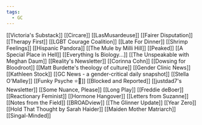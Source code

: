 ```yaml
---
tags:
  - GC
---
```


[[Victoria's Substack]]
[[Circare]]
[[LasMusardeuse]]
[[Fairer Disputation]]
[[Therapy First]]
[[LGBT Courage Coalition]]
[[Late For Dinner]]
[[Shrimp Feelings]]
[[Hispanic Pandora]]
[[The Mule by Milli Hill]]
[[Peaked]]
[[A Special Place in Hell]]
[[Everything Is Biology...]]
[[The Unspeakable with Meghan Daum]]
[[Reality's Newsletter]]
[[Corinna Cohn]]
[[Dowsing for Bloodroot]]
[[Matt Burdette's theology of culture]]
[[Gender Clinic News]]
[[Kathleen Stock]]
[[GC News - a gender-critical daily snapshot]]
[[Stella O'Malley]]
[[Funky Psyche ⭐🧠]]
[[Blocked and Reported]]
[[justdad7's Newsletter]]
[[Some Nuance, Please]]
[[Long Play]]
[[Freddie deBoer]]
[[Reactionary Feminist]]
[[Hormone Hangover]]
[[Letters from Suzanne]]
[[Notes from the Field]]
[[BROADview]]
[[The Glinner Update]]
[[Year Zero]]
[[Hold That Thought by Sarah Haider]]
[[Maiden Mother Matriarch]]
[[Singal-Minded]]
